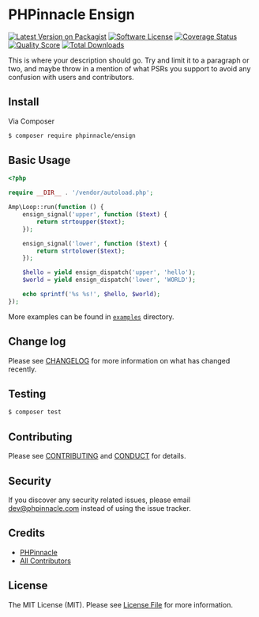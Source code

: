 # PHPinnacle Ensign

[![Latest Version on Packagist][ico-version]][link-packagist]
[![Software License][ico-license]](LICENSE.md)
[![Coverage Status][ico-scrutinizer]][link-scrutinizer]
[![Quality Score][ico-code-quality]][link-code-quality]
[![Total Downloads][ico-downloads]][link-downloads]

This is where your description should go. Try and limit it to a paragraph or two, and maybe throw in a mention of what
PSRs you support to avoid any confusion with users and contributors.

## Install

Via Composer

``` bash
$ composer require phpinnacle/ensign
```

## Basic Usage

```php
<?php

require __DIR__ . '/vendor/autoload.php';

Amp\Loop::run(function () {
    ensign_signal('upper', function ($text) {
        return strtoupper($text);
    });

    ensign_signal('lower', function ($text) {
        return strtolower($text);
    });

    $hello = yield ensign_dispatch('upper', 'hello');
    $world = yield ensign_dispatch('lower', 'WORLD');

    echo sprintf('%s %s!', $hello, $world);
});
```

More examples can be found in [`examples`](examples) directory.

## Change log

Please see [CHANGELOG](CHANGELOG.md) for more information on what has changed recently.

## Testing

``` bash
$ composer test
```

## Contributing

Please see [CONTRIBUTING](CONTRIBUTING.md) and [CONDUCT](CONDUCT.md) for details.

## Security

If you discover any security related issues, please email dev@phpinnacle.com instead of using the issue tracker.

## Credits

- [PHPinnacle][link-author]
- [All Contributors][link-contributors]

## License

The MIT License (MIT). Please see [License File](LICENSE.md) for more information.

[ico-version]: https://img.shields.io/packagist/v/phpinnacle/ensign.svg?style=flat-square
[ico-license]: https://img.shields.io/badge/license-MIT-brightgreen.svg?style=flat-square
[ico-scrutinizer]: https://img.shields.io/scrutinizer/coverage/g/phpinnacle/ensign.svg?style=flat-square
[ico-code-quality]: https://img.shields.io/scrutinizer/g/phpinnacle/ensign.svg?style=flat-square
[ico-downloads]: https://img.shields.io/packagist/dt/phpinnacle/ensign.svg?style=flat-square

[link-packagist]: https://packagist.org/packages/phpinnacle/ensign
[link-scrutinizer]: https://scrutinizer-ci.com/g/phpinnacle/ensign/code-structure
[link-code-quality]: https://scrutinizer-ci.com/g/phpinnacle/ensign
[link-downloads]: https://packagist.org/packages/phpinnacle/ensign
[link-author]: https://github.com/phpinnacle
[link-contributors]: ../../contributors
